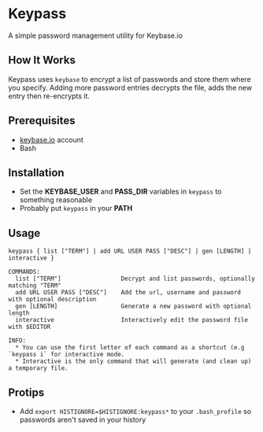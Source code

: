 # Keypass

A simple password management utility for Keybase.io

## How It Works

Keypass uses `keybase` to encrypt a list of passwords and store them where you
specify. Adding more password entries decrypts the file, adds the new entry
then re-encrypts it.

## Prerequisites

* [keybase.io](http://keybase.io) account
* Bash

## Installation

* Set the **KEYBASE_USER** and **PASS_DIR** variables in `keypass` to something reasonable
* Probably put `keypass` in your **PATH**

## Usage

```
keypass { list ["TERM"] | add URL USER PASS ["DESC"] | gen [LENGTH] | interactive }

COMMANDS:
  list ["TERM"]                 Decrypt and list passwords, optionally matching "TERM"
  add URL USER PASS ["DESC"]    Add the url, username and password with optional description
  gen [LENGTH]                  Generate a new password with optional length
  interactive                   Interactively edit the password file with $EDITOR

INFO:
  * You can use the first letter of each command as a shortcut (e.g `keypass i` for interactive mode.
  * Interactive is the only command that will generate (and clean up) a temporary file.
```

## Protips

* Add `export HISTIGNORE=$HISTIGNORE:keypass*` to your `.bash_profile` so passwords aren't saved in your history
